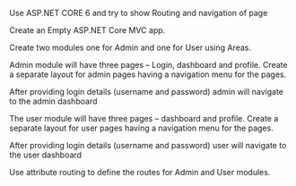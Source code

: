 Use ASP.NET CORE 6 and try to show Routing and navigation of page

Create an Empty ASP.NET Core MVC app. 

Create two modules one for Admin and one for User using Areas.

Admin module will have three pages – Login, dashboard and profile. Create a separate layout for admin pages having a navigation menu for the pages.

After providing login details (username and password) admin will navigate to the admin dashboard

The user module will have three pages – dashboard and profile. Create a separate layout for user pages having a navigation menu for the pages.

After providing login details (username and password) user will navigate to the user dashboard

Use attribute routing to define the routes for Admin and User modules.
